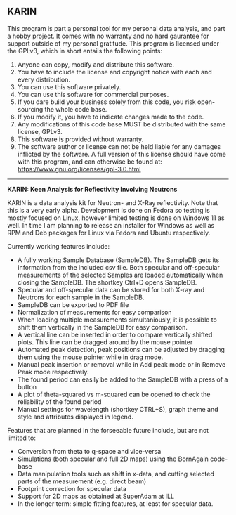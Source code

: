 ## KARIN
This program is part a personal tool for my personal data analysis, and part a hobby project. It comes with no warranty and no hard gaurantee for support outside of my personal gratitude. This program is licensed under the GPLv3, which in short entails the following points:
1. Anyone can copy, modify and distribute this software.
2. You have to include the license and copyright notice with each and every distribution.
3. You can use this software privately.
4. You can use this software for commercial purposes.
5. If you dare build your business solely from this code, you risk open-sourcing the whole code base.
6. If you modify it, you have to indicate changes made to the code.
7. Any modifications of this code base MUST be distributed with the same license, GPLv3.
8. This software is provided without warranty.
9. The software author or license can not be held liable for any damages inflicted by the software.
A full version of this license should have come with this program, and can otherwise be found at: https://www.gnu.org/licenses/gpl-3.0.html
-----------------------------------------------------------------------------------------------------------------------------------------
**KARIN: Keen Analysis for Reflectivity Involving Neutrons**

KARIN is a data analysis kit for Neutron- and X-Ray reflectivity. 
Note that this is a very early alpha. Development is done on Fedora so testing is mostly focused on Linux, however limited testing is done on Windows 11 as well. In time I am planning to release an installer for Windows as well as RPM and Deb packages for Linux via Fedora and Ubuntu respectively. 
 
Currently working features include:
- A fully working Sample Database (SampleDB). The SampleDB gets its information from the included csv file. Both specular and off-specular measurements of the selected Samples are loaded automatically when closing the SampleDB. The shortkey Ctrl+D opens SampleDB.
- Specular and off-specular data can be stored for both X-ray and Neutrons for each sample in the SampleDB. 
- SampleDB can be exported to PDF file
- Normalization of measurements for easy comparison
- When loading multiple measurements simultaniously, it is possible to shift them vertically in the SampleDB for easy comparison.
- A vertical line can be inserted in order to compare vertically shifted plots. This line can be dragged around by the mouse pointer
- Automated peak detection, peak positions can be adjusted by dragging them using the mouse pointer while in drag mode.
- Manual peak insertion or removal while in Add peak mode or in Remove Peak mode respectively.
- The found period can easily be added to the SampleDB with a press of a button 
- A plot of theta-squared vs m-squared can be opened to check the reliability of the found period 
- Manual settings for wavelength (shortkey CTRL+S), graph theme and style and attributes displayed in legend.


Features that are planned in the forseeable future include, but are not limited to:
- Conversion from theta to q-space and vice-versa
- Simulations (both specular and full 2D maps) using the BornAgain code-base
- Data manipulation tools such as shift in x-data, and cutting selected parts of the measurement (e.g. direct beam)
- Footprint correction for specular data
- Support for 2D maps as obtained at SuperAdam at ILL
- In the longer term: simple fitting features, at least for specular data.
